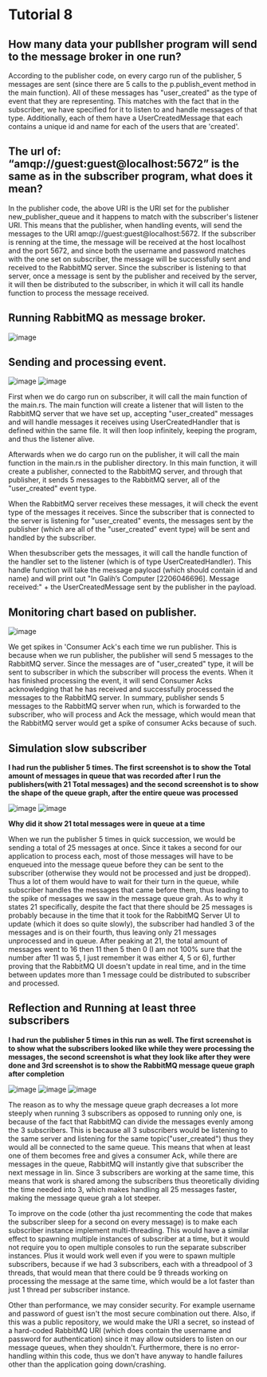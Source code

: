 # Tutorial 8

## How many data your publlsher program will send to the message broker in one run?

According to the publisher code, on every cargo run of the publisher, 5 messages are sent (since there are 5 calls to the p.publish_event method in the main function). All of these messages has "user_created" as the type of event that they are representing. This matches with the fact that in the subscriber, we have specified for it to listen to and handle messages of that type. Additionally, each of them have a UserCreatedMessage that each contains a unique id and name for each of the users that are 'created'.

## The url of: “amqp://guest:guest@localhost:5672” is the same as in the subscriber program, what does it mean?

In the publisher code, the above URI is the URI set for the publisher new_publisher_queue and it happens to match with the subscriber's listener URI. This means that the publisher, when handling events, will send the messages to the URI amqp://guest:guest@localhost:5672. If the subscriber is renning at the time, the message will be received at the host localhost and the port 5672, and since both the username and password matches with the one set on subscriber, the message will be successfully sent and received to the RabbitMQ server. Since the subscriber is listening to that server, once a message is sent by the publisher and received by the server, it will then be distributed to the subscriber, in which it will call its handle function to process the message received.

## Running RabbitMQ as message broker.

![image](https://github.com/Sirered/adprog-tutorial8-publisher/assets/126568984/c96c06a0-b470-4578-bbbc-daa752bc4814)

## Sending and processing event.

![image](https://github.com/Sirered/adprog-tutorial8-publisher/assets/126568984/584c73f0-f932-45b8-9f2b-da315c73fb6f)
![image](https://github.com/Sirered/adprog-tutorial8-publisher/assets/126568984/75096889-36b1-4fee-b887-fb2b488aaa1e)

First when we do cargo run on subscriber, it will call the main function of the main.rs. The main function will create a listener that will listen to the RabbitMQ server that we have set up, accepting "user_created" messages and will handle messages it receives using UserCreatedHandler that is defined within the same file. It will then loop infinitely, keeping the program, and thus the listener alive.

Afterwards when we do cargo run on the publisher, it will call the main function in the main.rs in the publisher directory. In this main function, it will create a publisher, connected to the RabbitMQ server, and through that publisher, it sends 5 messages to the RabbitMQ server, all of the "user_created" event type. 

When the RabbitMQ server receives these messages, it will check the event type of the messages it receives. Since the subscriber that is connected to the server is listening for "user_created" events, the messages sent by the publisher (which are all of the "user_created" event type) will be sent and handled by the subscriber. 

When thesubscriber gets the messages, it will call the handle function of the handler set to the listener (which is of type UserCreatedHandler). This handle function will take the message payload (which should contain id and name) and will print out "In Galih’s Computer [2206046696]. Message received:" + the UserCreatedMessage sent by the publisher in the payload.

## Monitoring chart based on publisher.

![image](https://github.com/Sirered/adprog-tutorial8-publisher/assets/126568984/7f51ca91-42a3-43a1-be87-396bfbfed3a6)

We get spikes in 'Consumer Ack's each time we run publisher. This is because when we run publisher, the publisher will send 5 messages to the RabbitMQ server. Since the messages are of "user_created" type, it will be sent to subscriber in which the subscriber will process the events. When it has finished processing the event, it will send Consumer Acks acknowledging that he has received and successfully processed the messages to the RabbitMQ server. In summary, publisher sends 5 messages to the RabbitMQ server when run, which is forwarded to the subscriber, who will process and Ack the message, which would mean that the RabbitMQ server would get a spike of consumer Acks because of such.

## Simulation slow subscriber

**I had run the publisher 5 times. The first screenshot is to show the Total amount of messages in queue that was recorded after I run the publishers(with 21 Total messages) and the second screenshot is to show the shape of the queue graph, after the entire queue was processed**

![image](https://github.com/Sirered/adprog-tutorial8-publisher/assets/126568984/e5098060-5327-4fc6-a7e0-856aa070681f)
![image](https://github.com/Sirered/adprog-tutorial8-publisher/assets/126568984/6932a062-ee55-49e5-bbba-b95553dfa26b)

**Why did it show 21 total messages were in queue at a time**

When we run the publisher 5 times in quick succession, we would be sending a total of 25 messages at once. Since it takes a second for our application to process each, most of those messages will have to be enqueued into the message queue before they can be sent to the subscriber (otherwise they would not be processed and just be dropped). Thus a lot of them would have to wait for their turn in the queue, while subscriber handles the messages that came before them, thus leading to the spike of messages we saw in the message queue grah. As to why it states 21 specifically, despite the fact that there should be 25 messages is probably because in the time that it took for the RabbitMQ Server UI to update (which it does so quite slowly), the subscriber had handled 3 of the messages and is on their fourth, thus leaving only 21 messages unprocessed and in queue. After peaking at 21, the total amount of messages went to 16 then 11 then 5 then 0 (I am not 100% sure that the number after 11 was 5, I just remember it was either 4, 5 or 6), further proving that the RabbitMQ UI doesn't update in real time, and in the time between updates more than 1 message could be distributed to subscriber and processed. 

## Reflection and Running at least three subscribers

**I had run the publisher 5 times in this run as well. The first screenshot is to show what the subscribers looked like while they were processing the messages, the second screenshot is what they look like after they were done and 3rd screenshot is to show the RabbitMQ message queue graph after completion**

![image](https://github.com/Sirered/adprog-tutorial8-publisher/assets/126568984/a4e1940e-061f-468b-9d6c-92cc01a7bd52)
![image](https://github.com/Sirered/adprog-tutorial8-publisher/assets/126568984/4c07dc60-3f53-4b27-bdab-c2fbcb2929bf)
![image](https://github.com/Sirered/adprog-tutorial8-publisher/assets/126568984/67f56934-73bf-4366-839f-0b74238da831)

The reason as to why the message queue graph decreases a lot more steeply when running 3 subscribers as opposed to running only one, is because of the fact that RabbitMQ can divide the messages evenly among the 3 subscribers. This is because all 3 subscribers would be listening to the same server and listening for the same topic("user_created") thus they would all be connected to the same queue. This means that when at least one of them becomes free and gives a consumer Ack, while there are messages in the queue, RabbitMQ will instantly give that subscriber the next message in lin. Since 3 subscribers are working at the same time, this means that work is shared among the subscribers thus theoretically dividing the time needed into 3, which makes handling all 25 messages faster, making the message queue grah a lot steeper.

To improve on the code (other tha just recommenting the code that makes the subscriber sleep for a second on every message) is to make each subscriber instance implement multi-threading. This would have a similar effect to spawning multiple instances of subscriber at a time, but it would not require you to open multiple consoles to run the separate subscriber instances. Plus it would work well even if you were to spawn multiple subscribers, because if we had 3 subscribers, each with a threadpool of 3 threads, that would mean that there could be 9 threads working on processing the message at the same time, which would be a lot faster than just 1 thread per subscriber instance. 

Other than performance, we may consider security. For example username and password of guest isn't the most secure combination out there. Also, if this was a public repository, we would make the URI a secret, so instead of a hard-coded RabbitMQ URI (which does contain the username and password for authentication) since it may allow outsiders to listen on our message queues, when they shouldn't. Furthermore, there is no error-handling within this code, thus we don't have anyway to handle failures other than the application going down/crashing.
